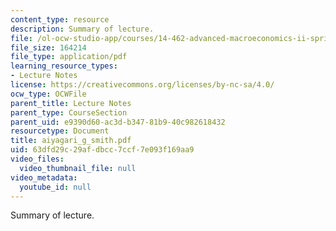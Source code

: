 ```yaml
---
content_type: resource
description: Summary of lecture.
file: /ol-ocw-studio-app/courses/14-462-advanced-macroeconomics-ii-spring-2004/63dfd29c29afdbcc7ccf7e093f169aa9_aiyagari_g_smith.pdf
file_size: 164214
file_type: application/pdf
learning_resource_types:
- Lecture Notes
license: https://creativecommons.org/licenses/by-nc-sa/4.0/
ocw_type: OCWFile
parent_title: Lecture Notes
parent_type: CourseSection
parent_uid: e9390d60-ac3d-b347-81b9-40c982618432
resourcetype: Document
title: aiyagari_g_smith.pdf
uid: 63dfd29c-29af-dbcc-7ccf-7e093f169aa9
video_files:
  video_thumbnail_file: null
video_metadata:
  youtube_id: null
---
```

Summary of lecture.